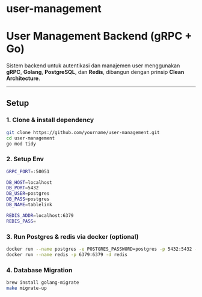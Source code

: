 # user-management

# User Management Backend (gRPC + Go)

Sistem backend untuk autentikasi dan manajemen user menggunakan **gRPC**, **Golang**, **PostgreSQL**, dan **Redis**, dibangun dengan prinsip **Clean Architecture**.

---

## Setup 

### 1. Clone & install dependency
```bash
git clone https://github.com/yourname/user-management.git
cd user-management
go mod tidy
```

### 2. Setup Env
```bash
GRPC_PORT=:50051

DB_HOST=localhost
DB_PORT=5432
DB_USER=postgres
DB_PASS=postgres
DB_NAME=tablelink

REDIS_ADDR=localhost:6379
REDIS_PASS=
```

### 3. Run Postgres & redis via docker (optional)
```bash
docker run --name postgres -e POSTGRES_PASSWORD=postgres -p 5432:5432 -d postgres
docker run --name redis -p 6379:6379 -d redis
```

### 4. Database Migration
```bash
brew install golang-migrate
make migrate-up
```

